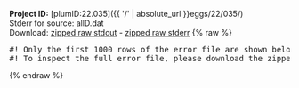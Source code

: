 **Project ID:** [plumID:22.035]({{ '/' | absolute_url }}eggs/22/035/)  
Stderr for source:  allD.dat   
Download: [zipped raw stdout](allD.dat.plumed.stdout.txt.zip) - [zipped raw stderr](allD.dat.plumed.stderr.txt.zip) 
{% raw %}
<pre>
#! Only the first 1000 rows of the error file are shown below
#! To inspect the full error file, please download the zipped raw stderr file above
</pre>
{% endraw %}
